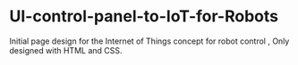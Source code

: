 # UI-control-panel-to-IoT-for-Robots
Initial page design for the Internet of Things concept for robot control , Only designed with HTML and CSS.
